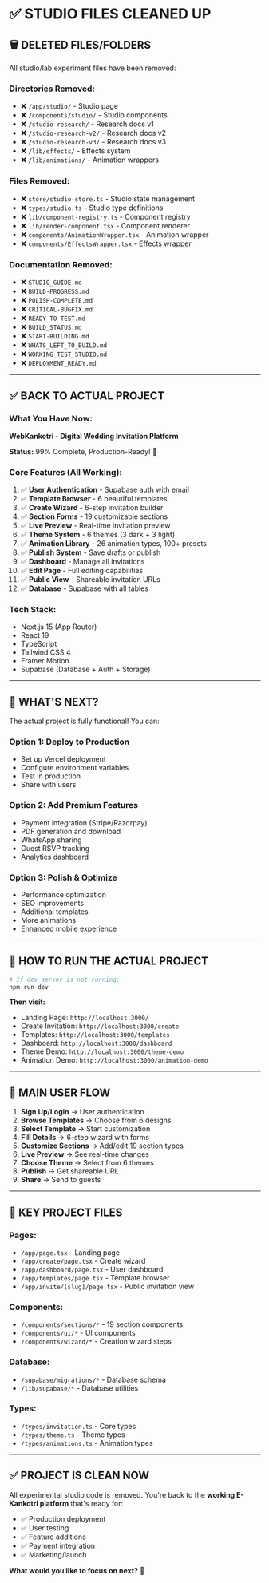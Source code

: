 # ✅ STUDIO FILES CLEANED UP

## 🗑️ **DELETED FILES/FOLDERS**

All studio/lab experiment files have been removed:

### **Directories Removed:**
- ❌ `/app/studio/` - Studio page
- ❌ `/components/studio/` - Studio components
- ❌ `/studio-research/` - Research docs v1
- ❌ `/studio-research-v2/` - Research docs v2
- ❌ `/studio-research-v3/` - Research docs v3
- ❌ `/lib/effects/` - Effects system
- ❌ `/lib/animations/` - Animation wrappers

### **Files Removed:**
- ❌ `store/studio-store.ts` - Studio state management
- ❌ `types/studio.ts` - Studio type definitions
- ❌ `lib/component-registry.ts` - Component registry
- ❌ `lib/render-component.tsx` - Component renderer
- ❌ `components/AnimationWrapper.tsx` - Animation wrapper
- ❌ `components/EffectsWrapper.tsx` - Effects wrapper

### **Documentation Removed:**
- ❌ `STUDIO_GUIDE.md`
- ❌ `BUILD-PROGRESS.md`
- ❌ `POLISH-COMPLETE.md`
- ❌ `CRITICAL-BUGFIX.md`
- ❌ `READY-TO-TEST.md`
- ❌ `BUILD_STATUS.md`
- ❌ `START-BUILDING.md`
- ❌ `WHATS_LEFT_TO_BUILD.md`
- ❌ `WORKING_TEST_STUDIO.md`
- ❌ `DEPLOYMENT_READY.md`

---

## ✅ **BACK TO ACTUAL PROJECT**

### **What You Have Now:**

**WebKankotri - Digital Wedding Invitation Platform**

**Status:** 99% Complete, Production-Ready! 🎉

### **Core Features (All Working):**
1. ✅ **User Authentication** - Supabase auth with email
2. ✅ **Template Browser** - 6 beautiful templates
3. ✅ **Create Wizard** - 6-step invitation builder
4. ✅ **Section Forms** - 19 customizable sections
5. ✅ **Live Preview** - Real-time invitation preview
6. ✅ **Theme System** - 6 themes (3 dark + 3 light)
7. ✅ **Animation Library** - 26 animation types, 100+ presets
8. ✅ **Publish System** - Save drafts or publish
9. ✅ **Dashboard** - Manage all invitations
10. ✅ **Edit Page** - Full editing capabilities
11. ✅ **Public View** - Shareable invitation URLs
12. ✅ **Database** - Supabase with all tables

### **Tech Stack:**
- Next.js 15 (App Router)
- React 19
- TypeScript
- Tailwind CSS 4
- Framer Motion
- Supabase (Database + Auth + Storage)

---

## 🎯 **WHAT'S NEXT?**

The actual project is fully functional! You can:

### **Option 1: Deploy to Production**
- Set up Vercel deployment
- Configure environment variables
- Test in production
- Share with users

### **Option 2: Add Premium Features**
- Payment integration (Stripe/Razorpay)
- PDF generation and download
- WhatsApp sharing
- Guest RSVP tracking
- Analytics dashboard

### **Option 3: Polish & Optimize**
- Performance optimization
- SEO improvements
- Additional templates
- More animations
- Enhanced mobile experience

---

## 📱 **HOW TO RUN THE ACTUAL PROJECT**

```bash
# If dev server is not running:
npm run dev
```

**Then visit:**
- Landing Page: `http://localhost:3000/`
- Create Invitation: `http://localhost:3000/create`
- Templates: `http://localhost:3000/templates`
- Dashboard: `http://localhost:3000/dashboard`
- Theme Demo: `http://localhost:3000/theme-demo`
- Animation Demo: `http://localhost:3000/animation-demo`

---

## 🎨 **MAIN USER FLOW**

1. **Sign Up/Login** → User authentication
2. **Browse Templates** → Choose from 6 designs
3. **Select Template** → Start customization
4. **Fill Details** → 6-step wizard with forms
5. **Customize Sections** → Add/edit 19 section types
6. **Live Preview** → See real-time changes
7. **Choose Theme** → Select from 6 themes
8. **Publish** → Get shareable URL
9. **Share** → Send to guests

---

## 📂 **KEY PROJECT FILES**

### **Pages:**
- `/app/page.tsx` - Landing page
- `/app/create/page.tsx` - Create wizard
- `/app/dashboard/page.tsx` - User dashboard
- `/app/templates/page.tsx` - Template browser
- `/app/invite/[slug]/page.tsx` - Public invitation view

### **Components:**
- `/components/sections/*` - 19 section components
- `/components/ui/*` - UI components
- `/components/wizard/*` - Creation wizard steps

### **Database:**
- `/supabase/migrations/*` - Database schema
- `/lib/supabase/*` - Database utilities

### **Types:**
- `/types/invitation.ts` - Core types
- `/types/theme.ts` - Theme types
- `/types/animations.ts` - Animation types

---

## ✅ **PROJECT IS CLEAN NOW**

All experimental studio code is removed. You're back to the **working E-Kankotri platform** that's ready for:

- ✅ Production deployment
- ✅ User testing
- ✅ Feature additions
- ✅ Payment integration
- ✅ Marketing/launch

**What would you like to focus on next?** 🚀
